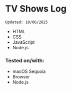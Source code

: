 # TV Shows Log

`Updated: 10/06/2025`

- HTML
- CSS
- JavaScript
- Node.js

### Tested on/with:

- macOS Sequoia
- Browser
- Node.js
